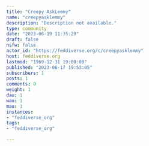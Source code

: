 ```yaml
---
title: "Creepy AskLemmy" 
name: "creepyasklemmy"
description: "Description not available."
type: community
date: "2023-06-19 11:35:29"
draft: false
nsfw: false
actor_id: "https://feddiverse.org/c/creepyasklemmy"
host: feddiverse.org
lastmod: "1969-12-31 19:00:00"
published: "2023-06-17 19:53:05"
subscribers: 1
posts: 1
comments: 0
weight: 1
dau: 1
wau: 1
mau: 1
instances:
- "feddiverse_org"
tags: 
- "feddiverse_org"

---
```

